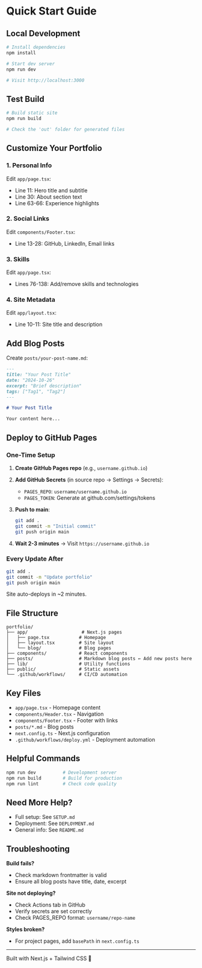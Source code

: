 # Quick Start Guide

## Local Development

```bash
# Install dependencies
npm install

# Start dev server
npm run dev

# Visit http://localhost:3000
```

## Test Build

```bash
# Build static site
npm run build

# Check the 'out' folder for generated files
```

## Customize Your Portfolio

### 1. Personal Info
Edit `app/page.tsx`:
- Line 11: Hero title and subtitle
- Line 30: About section text
- Line 63-66: Experience highlights

### 2. Social Links
Edit `components/Footer.tsx`:
- Line 13-28: GitHub, LinkedIn, Email links

### 3. Skills
Edit `app/page.tsx`:
- Lines 76-138: Add/remove skills and technologies

### 4. Site Metadata
Edit `app/layout.tsx`:
- Line 10-11: Site title and description

## Add Blog Posts

Create `posts/your-post-name.md`:

```markdown
---
title: "Your Post Title"
date: "2024-10-26"
excerpt: "Brief description"
tags: ["Tag1", "Tag2"]
---

# Your Post Title

Your content here...
```

## Deploy to GitHub Pages

### One-Time Setup

1. **Create GitHub Pages repo** (e.g., `username.github.io`)

2. **Add GitHub Secrets** (in source repo → Settings → Secrets):
   - `PAGES_REPO`: `username/username.github.io`
   - `PAGES_TOKEN`: Generate at github.com/settings/tokens

3. **Push to main**:
   ```bash
   git add .
   git commit -m "Initial commit"
   git push origin main
   ```

4. **Wait 2-3 minutes** → Visit `https://username.github.io`

### Every Update After

```bash
git add .
git commit -m "Update portfolio"
git push origin main
```

Site auto-deploys in ~2 minutes.

## File Structure

```
portfolio/
├── app/                    # Next.js pages
│   ├── page.tsx           # Homepage
│   ├── layout.tsx         # Site layout
│   └── blog/              # Blog pages
├── components/            # React components
├── posts/                 # Markdown blog posts ← Add new posts here
├── lib/                   # Utility functions
├── public/                # Static assets
└── .github/workflows/     # CI/CD automation
```

## Key Files

- `app/page.tsx` - Homepage content
- `components/Header.tsx` - Navigation
- `components/Footer.tsx` - Footer with links
- `posts/*.md` - Blog posts
- `next.config.ts` - Next.js configuration
- `.github/workflows/deploy.yml` - Deployment automation

## Helpful Commands

```bash
npm run dev          # Development server
npm run build        # Build for production
npm run lint         # Check code quality
```

## Need More Help?

- Full setup: See `SETUP.md`
- Deployment: See `DEPLOYMENT.md`
- General info: See `README.md`

## Troubleshooting

**Build fails?**
- Check markdown frontmatter is valid
- Ensure all blog posts have title, date, excerpt

**Site not deploying?**
- Check Actions tab in GitHub
- Verify secrets are set correctly
- Check PAGES_REPO format: `username/repo-name`

**Styles broken?**
- For project pages, add `basePath` in `next.config.ts`

---

Built with Next.js + Tailwind CSS 🚀

